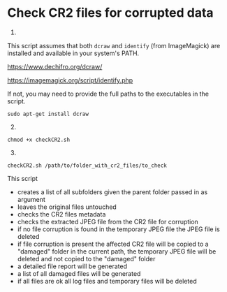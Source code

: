 # Check CR2 files for corrupted data

1.

This script assumes that both `dcraw` and `identify` (from ImageMagick) are installed and available in your system's PATH.

<a href="https://www.dechifro.org/dcraw/">https://www.dechifro.org/dcraw/</a>

<a href="https://imagemagick.org/script/identify.php">https://imagemagick.org/script/identify.php</a>

If not, you may need to provide the full paths to the executables in the script.

```shell
sudo apt-get install dcraw
```

2.

```shell
chmod +x checkCR2.sh
```

3.

```
checkCR2.sh /path/to/folder_with_cr2_files/to_check
```

This script

- creates a list of all subfolders given the parent folder passed in as argument
- leaves the original files untouched
- checks the CR2 files metadata
- checks the extracted JPEG file from the CR2 file for corruption
- if no file corruption is found in the temporary JPEG file the JPEG file is deleted
- if file corruption is present the affected CR2 file will be copied to a "damaged" folder in the current path, the temporary JPEG file will be deleted and not copied to the "damaged" folder
- a detailed file report will be generated
- a list of all damaged files will be generated
- if all files are ok all log files and temporary files will be deleted
